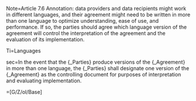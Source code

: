 Note=Article 7.6 Annotation: data providers and data recipients might work in different languages, and their agreement might need to be written in more than one language to optimize understanding, ease of use, and performance. If so, the parties should agree which language version of the agreement will control the interpretation of the agreement and the evaluation of its implementation.

Ti=Languages

sec=In the event that the {_Parties} produce versions of the {_Agreement} in more than one language, the {_Parties} shall designate one version of the {_Agreement} as the controlling document for purposes of interpretation and evaluating implementation.

=[G/Z/ol/Base]
